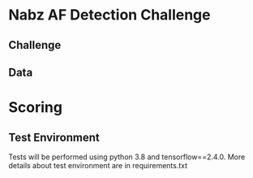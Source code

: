 # Nabz AF Detection Challenge

## Challenge

## Data

# Scoring

## Test Environment

Tests will be performed using python 3.8 and tensorflow==2.4.0. More details about test environment are in requirements.txt